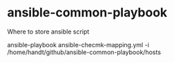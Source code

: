 # ansible-common-playbook
Where to store ansible script

ansible-playbook ansible-checmk-mapping.yml -i /home/handt/github/ansible-common-playbook/hosts

